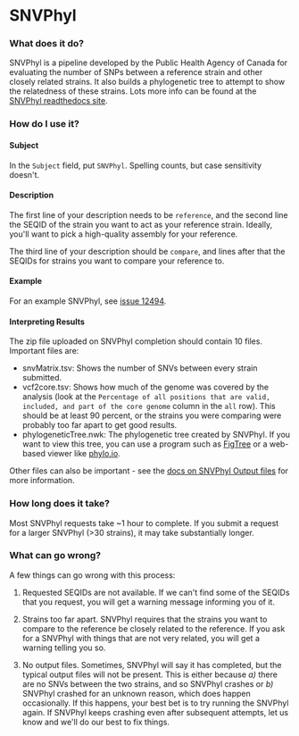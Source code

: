 # SNVPhyl

### What does it do?

SNVPhyl is a pipeline developed by the Public Health Agency of Canada for evaluating the number of SNPs between a
reference strain and other closely related strains. It also builds a phylogenetic tree to attempt to show the
relatedness of these strains. Lots more info can be found at the [SNVPhyl readthedocs site](https://snvphyl.readthedocs.io/en/latest/).

### How do I use it?

#### Subject

In the `Subject` field, put `SNVPhyl`. Spelling counts, but case sensitivity doesn't.

#### Description

The first line of your description needs to be `reference`, and the second line the SEQID of the strain you want to act
as your reference strain. Ideally, you'll want to pick a high-quality assembly for your reference.

The third line of your description should be `compare`, and lines after that the SEQIDs for strains you want to compare
your reference to.

#### Example

For an example SNVPhyl, see [issue 12494](https://redmine.biodiversity.agr.gc.ca/issues/12494).

#### Interpreting Results

The zip file uploaded on SNVPhyl completion should contain 10 files. Important files are:

* snvMatrix.tsv: Shows the number of SNVs between every strain submitted.
* vcf2core.tsv: Shows how much of the genome was covered by the analysis (look at the `Percentage of all positions that are valid, included, and part of the core genome`
column in the `all` row). This should be at least 90 percent, or the strains you were comparing were probably too far apart
to get good results.
* phylogeneticTree.nwk: The phylogenetic tree created by SNVPhyl. If you want to view this tree, you can use a program such as
[FigTree](http://tree.bio.ed.ac.uk/software/figtree/) or a web-based viewer like [phylo.io](http://phylo.io).

Other files can also be important - see the [docs on SNVPhyl Output files](https://snvphyl.readthedocs.io/en/latest/user/output/)
for more information.

### How long does it take?

Most SNVPhyl requests take ~1 hour to complete. If you submit a request for a larger SNVPhyl (>30 strains), it may take
substantially longer.

### What can go wrong?

A few things can go wrong with this process:

1) Requested SEQIDs are not available. If we can't find some of the SEQIDs that you request, you will get a warning
message informing you of it.

2) Strains too far apart. SNVPhyl requires that the strains you want to compare to the reference be closely related to
the reference. If you ask for a SNVPhyl with things that are not very related, you will get a warning telling you so.

3) No output files. Sometimes, SNVPhyl will say it has completed, but the typical output files will not be present. This
is either because _a)_ there are no SNVs between the two strains, and so SNVPhyl crashes or _b)_ SNVPhyl crashed for an
unknown reason, which does happen occasionally. If this happens, your best bet is to try running the SNVPhyl again. If
SNVPhyl keeps crashing even after subsequent attempts, let us know and we'll do our best to fix things.
